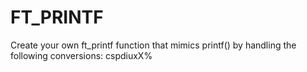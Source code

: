 # FT_PRINTF
Create your own ft_printf function that mimics printf() by handling the following conversions: cspdiuxX%
